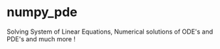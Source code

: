 # numpy_pde
Solving System of Linear Equations, Numerical solutions of ODE's and PDE's and much more !
